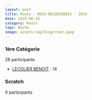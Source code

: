 ```yaml
---
layout: post
title: Route - ROCQ-RECQUIGNIES - 2019
date: 2019-08-10
category: Route
tags: Route
image: assets/img/blog/road.jpeg
---
```


### 1ère Catégorie
28 participants
- [LECOLIER BENOIT](https://teamspecializedlille.cc/coureurs/lecolierbenoit) : 14

### Scratch
0 participants
